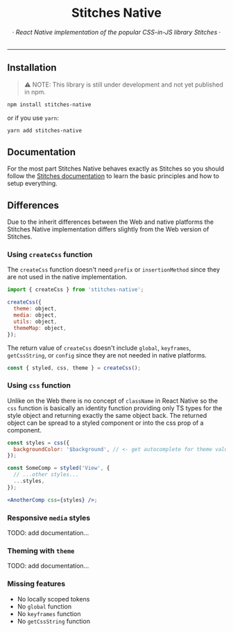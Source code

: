 <div align="center" >
  <br/>
  <br/>
  <h1>
    Stitches Native
  </h1>
  &middot;
  <i>React Native implementation of the popular CSS-in-JS library Stitches</i>
  &middot;
  <br/>
  <br/>
</div>

---

## Installation

> ⚠️ NOTE: This library is still under development and not yet published in npm.

```sh
npm install stitches-native
```

or if you use `yarn`:

```sh
yarn add stitches-native
```

## Documentation

For the most part Stitches Native behaves exactly as Stitches so you should follow the [Stitches documentation](https://stitches.dev/) to learn the basic principles and how to setup everything.

## Differences

Due to the inherit differences between the Web and native platforms the Stitches Native implementation differs slightly from the Web version of Stitches.

### Using `createCss` function

The `createCss` function doesn't need `prefix` or `insertionMethod` since they are not used in the native implementation.

```js
import { createCss } from 'stitches-native';

createCss({
  theme: object,
  media: object,
  utils: object,
  themeMap: object,
});
```

The return value of `createCss` doesn't include `global`, `keyframes`, `getCssString`, or `config` since they are not needed in native platforms.

```js
const { styled, css, theme } = createCss();
```

### Using `css` function

Unlike on the Web there is no concept of `className` in React Native so the `css` function is basically an identity function providing only TS types for the style object and returning exactly the same object back. The returned object can be spread to a styled component or into the css prop of a component.

```jsx
const styles = css({
  backgroundColor: '$background', // <- get autocomplete for theme values
});

const SomeComp = styled('View', {
  // ...other styles...
  ...styles,
});

<AnotherComp css={styles} />;
```

### Responsive `media` styles

TODO: add documentation...

### Theming with `theme`

TODO: add documentation...

### Missing features

- No locally scoped tokens
- No `global` function
- No `keyframes` function
- No `getCssString` function

